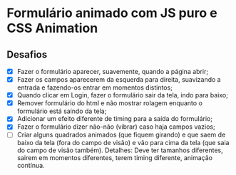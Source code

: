 <h1> Formulário animado com JS puro e CSS Animation </h1>

<h2> Desafios </h2>

- [x] Fazer o formulário aparecer, suavemente, quando a página abrir;
- [x] Fazer os campos aparecerem da esquerda para direita, suavizando a entrada e fazendo-os entrar em momentos distintos;
- [x] Quando clicar em Login, fazer o formulário sair da tela, indo para baixo;
- [x] Remover formulário do html e não mostrar rolagem enquanto o formulário está saindo da tela;
- [x] Adicionar um efeito diferente de timing para a saída do formulário;
- [x] Fazer o formulário dizer não-não (vibrar) caso haja campos vazios;
- [ ] Criar alguns quadrados animados (que fiquem girando) e que saem de baixo da tela (fora do campo de visão) e vão para cima da tela (que saia do campo de visão também). Detalhes: Deve ter tamanhos diferentes, sairem em momentos diferentes, terem timing diferente, animação contínua.
